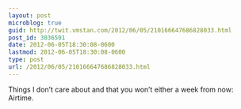 ```yaml
---
layout: post
microblog: true
guid: http://twit.vmstan.com/2012/06/05/210166647686828033.html
post_id: 3036501
date: 2012-06-05T18:30:08-0600
lastmod: 2012-06-05T18:30:08-0600
type: post
url: /2012/06/05/210166647686828033.html
---
```

Things I don’t care about and that you won’t either a week from now: Airtime.
